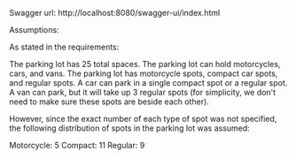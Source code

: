 Swagger url: http://localhost:8080/swagger-ui/index.html

Assumptions:

As stated in the requirements:

The parking lot has 25 total spaces.
The parking lot can hold motorcycles, cars, and vans.
The parking lot has motorcycle spots, compact car spots, and regular spots.
A car can park in a single compact spot or a regular spot.
A van can park, but it will take up 3 regular spots (for simplicity, we don't need to make sure these spots are beside each other).

However, since the exact number of each type of spot was not specified, the following distribution of spots in the parking lot was assumed:

Motorcycle: 5
Compact: 11
Regular: 9